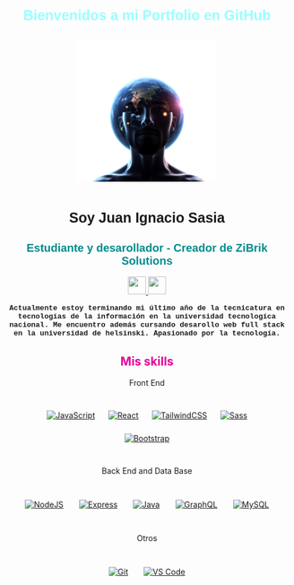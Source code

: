 <!--------------------- Msj bienvenida ------------------>

<h1 style="color: #99FFFF; text-align:center; font-family: Verdana, Geneva, sans-serif; font-size: 25px">
 Bienvenidos a mi Portfolio en GitHub</h1>

<div style="padding:15px; display: flex; justify-content: center; align-items: center; flex-wrap: wrap;">
<img src="./assets/Logo png.webp" width="250" height="250" alt="logoZyBrik" style=" animation: fadeIn 5s linear infinite; ">
</div>



<!------------------- Nombre y presentacion--------------->


<h2 style="text-align:center; font-weight: bold; font-family: Helvetica, Arial, sans-serif; font-size: 25px">Soy Juan Ignacio Sasia</h2>

<h2 style="color: #008B8B; text-align:center; font-weight: bold; font-family: Verdana, Geneva, sans-serif;font-size: 20px">Estudiante y desarollador - Creador de ZiBrik Solutions</h2>

<p align="center"> <a href="https://www.github.com/ju4n1t0x" target="_blank" rel="noreferrer"> <picture> <source media="(prefers-color-scheme: dark)" srcset="https://raw.githubusercontent.com/danielcranney/readme-generator/main/public/icons/socials/github-dark.svg" /> <source media="(prefers-color-scheme: light)" srcset="https://raw.githubusercontent.com/danielcranney/readme-generator/main/public/icons/socials/github.svg" /> <img src="https://raw.githubusercontent.com/danielcranney/readme-generator/main/public/icons/socials/github.svg" width="32" height="32" /> </picture> </a> <a href="https://www.linkedin.com/in/juan-ignacio-sasia/" target="_blank" rel="noreferrer"> <picture> <source media="(prefers-color-scheme: dark)" srcset="https://raw.githubusercontent.com/danielcranney/readme-generator/main/public/icons/socials/linkedin-dark.svg" /> <source media="(prefers-color-scheme: light)" srcset="https://raw.githubusercontent.com/danielcranney/readme-generator/main/public/icons/socials/linkedin.svg" /> <img src="https://raw.githubusercontent.com/danielcranney/readme-generator/main/public/icons/socials/linkedin.svg" width="32" height="32" /> </picture> </a></p>

<p style="text-align:center; font-family: 'Courier New', Courier, monospace; font-weight: bold; font-size: 13px">Actualmente estoy terminando mi último año de la tecnicatura en tecnologías de la información en la universidad tecnologíca nacional. Me encuentro además cursando desarollo web full stack en la universidad de helsinski. Apasionado por la tecnología.</p>


<!--------------------- Seccion Skils------------------>

<h2 style="color: #E10098; text-align: center">Mis skills </h2>

<!--------------------- Front End------------------>
<p style="text-align:center">Front End</p>

<div style="padding:15px; display: flex; justify-content: center; align-items: center; flex-wrap: wrap;">
<a style="padding:12px" href="https://developer.mozilla.org/en-US/docs/Web/JavaScript" target="_blank" rel="noreferrer"><img src="https://raw.githubusercontent.com/danielcranney/readme-generator/main/public/icons/skills/javascript-colored.svg" width="36" height="36" alt="JavaScript" /></a>
<a style="padding:12px" href="https://reactjs.org/" target="_blank" rel="noreferrer"><img src="https://raw.githubusercontent.com/danielcranney/readme-generator/main/public/icons/skills/react-colored.svg" width="36" height="36" alt="React" /></a>
<a style="padding:12px" href="https://tailwindcss.com/" target="_blank" rel="noreferrer"><img src="https://raw.githubusercontent.com/danielcranney/readme-generator/main/public/icons/skills/tailwindcss-colored.svg" width="36" height="36" alt="TailwindCSS" /></a>
<a style="padding:12px" href="https://sass-lang.com/" target="_blank" rel="noreferrer"><img src="https://raw.githubusercontent.com/danielcranney/readme-generator/main/public/icons/skills/sass-colored.svg" width="36" height="36" alt="Sass" /></a>
<a style="padding:12px" href="https://getbootstrap.com/" target="_blank" rel="noreferrer"><img src="https://raw.githubusercontent.com/danielcranney/readme-generator/main/public/icons/skills/bootstrap-colored.svg" width="36" height="36" alt="Bootstrap" /></a>
</div>


<!--------------------- Back End ------------------>
<p style="text-align:center">Back End and Data Base</p>
<div style="padding:15px; display: flex; justify-content: center; align-items: center; flex-wrap: wrap;">

<a style="padding:12px" href="https://nodejs.org/en/" target="_blank" rel="noreferrer"><img src="https://raw.githubusercontent.com/danielcranney/readme-generator/main/public/icons/skills/nodejs-colored.svg" width="36" height="36" alt="NodeJS" /></a>
<a style="padding:12px" href="https://expressjs.com/" target="_blank" rel="noreferrer"><img src="https://raw.githubusercontent.com/danielcranney/readme-generator/main/public/icons/skills/express-colored.svg" width="36" height="36" alt="Express" /></a>
<a style="padding:12px" href="https://www.oracle.com/java/" target="_blank" rel="noreferrer"><img src="https://raw.githubusercontent.com/danielcranney/readme-generator/main/public/icons/skills/java-colored.svg" width="36" height="36" alt="Java" /></a>
<a style="padding:12px" href="https://graphql.org/" target="_blank" rel="noreferrer"><img src="https://raw.githubusercontent.com/danielcranney/readme-generator/main/public/icons/skills/graphql-colored.svg" width="36" height="36" alt="GraphQL" /></a>
<a style="padding:12px" href="https://www.mysql.com/" target="_blank" rel="noreferrer"><img src="https://raw.githubusercontent.com/danielcranney/readme-generator/main/public/icons/skills/mysql-colored.svg" width="36" height="36" alt="MySQL" /></a>
</div>


<!--------------------- Otros------------------>
<p style="text-align:center">Otros</p>
<div style="padding:15px; display: flex; justify-content: center; align-items: center; flex-wrap: wrap;">

<a style="padding:12px" href="https://git-scm.com/" target="_blank" rel="noreferrer"><img src="https://raw.githubusercontent.com/danielcranney/readme-generator/main/public/icons/skills/git-colored.svg" width="36" height="36" alt="Git" /></a>
<a style="padding:12px" href="https://code.visualstudio.com/" target="_blank" rel="noreferrer"><img src="https://raw.githubusercontent.com/danielcranney/readme-generator/main/public/icons/skills/visualstudiocode.svg" width="36" height="36" alt="VS Code" /></a>
</div>









